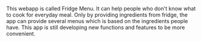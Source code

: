 This webapp is called Fridge Menu. It can help people who don't know what to cook for everyday meal. Only by providing ingredients from fridge, the app can provide several menus which is based on the ingredients people have. This app is still developing new functions and features to be more convenient.

